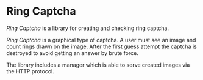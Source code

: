 # Ring Captcha

_Ring Captcha_ is a library for creating and checking ring captcha.

_Ring Captcha_ is a graphical type of captcha. A user must see an image and count 
rings drawn on the image. After the first guess attempt the captcha is 
destroyed to avoid getting an answer by brute force.

The library includes a manager which is able to serve created images via the 
HTTP protocol.
